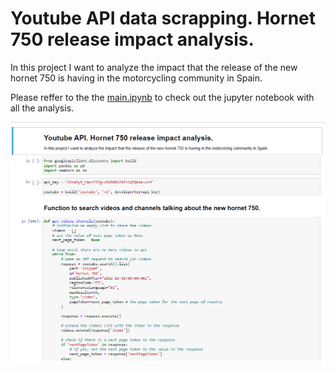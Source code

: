 # Youtube API data scrapping. Hornet 750 release impact analysis.

In this project I want to analyze the impact that the release of the new hornet 750 is having in the motorcycling community in Spain.

Please reffer to the the [main.ipynb](main.ipynb) to check out the jupyter notebook with all the analysis.

![Jupyter Notebook main](img/main_jupyter.PNG)